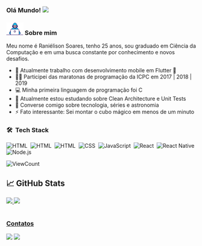 ### Olá Mundo! <img src="https://media.giphy.com/media/hvRJCLFzcasrR4ia7z/giphy.gif" width="25px">

### <img src="https://github.com/ranielison/ranielison/blob/main/Developer.gif?raw=true" width="45px"> Sobre mim

Meu nome é Raniélison Soares, tenho 25 anos, sou graduado em Ciência da Computação e em uma busca constante por conhecimento e novos desafios. 

- 🏦 Atualmente trabalho com desenvolvimento mobile em Flutter 💙 
- 🏃‍♂️ Participei das maratonas de programação da ICPC em 2017 | 2018 | 2019
- 💻 Minha primeira linguagem de programação foi C
- 📖 Atualmente estou estudando sobre Clean Architecture e Unit Tests
- 💬 Converse comigo sobre tecnologia, séries e astronomia
- ⚡ Fato interessante: Sei montar o cubo mágico em menos de um minuto


### 🛠 &nbsp;Tech Stack 

![HTML](https://img.shields.io/badge/-Flutter-02569B?style=for-the-badge&logo=Flutter)&nbsp;
![HTML](https://img.shields.io/badge/-Dart-02569B?style=for-the-badge&logo=Dart)&nbsp;
![HTML](https://img.shields.io/badge/-HTML-E34F26?style=for-the-badge&logo=HTML5&logoColor=white)&nbsp;
![CSS](https://img.shields.io/badge/-CSS-1572B6?style=for-the-badge&logo=CSS3&logoColor=white)&nbsp;
![JavaScript](https://img.shields.io/badge/-JavaScript-b39f04?style=for-the-badge&logo=javascript&logoColor=white)&nbsp;
![React](https://img.shields.io/badge/-React-1ea9fa?style=for-the-badge&logo=react&logoColor=white)&nbsp;
![React Native](https://img.shields.io/badge/-ReactNative-b400f5?style=for-the-badge&logo=react&logoColor=white)&nbsp;
![Node.js](https://img.shields.io/badge/-Node.js-339933?style=for-the-badge&logo=nodejs&logoColor=white)&nbsp;

![ViewCount](https://komarev.com/ghpvc/?username=ranielison&color=1A4730)

## &#x1f4c8; GitHub Stats

 <div>
  <a href="https://github.com/ranielison">
  <img height="180em" src="https://github-readme-stats.vercel.app/api?username=ranielison&show_icons=true&theme=radical&include_all_commits=true&count_private=true"/>
  <img height="180em" src="https://github-readme-stats.vercel.app/api/top-langs/?username=ranielison&layout=compact&langs_count=10&theme=radical"/>
<div>


<br/>
  
### Contatos
<div>
  <a href = "mailto: ranielisonsoares2@gmail.com"><img src="https://img.shields.io/badge/-Gmail-%23EA4335?style=for-the-badge&logo=gmail&logoColor=white" target="_blank"></a>
  <a href="https://www.linkedin.com/in/ranielison" target="_blank"><img src="https://img.shields.io/badge/-LinkedIn-%230077B5?style=for-the-badge&logo=linkedin&logoColor=white" target="_blank"></a>
</div>
